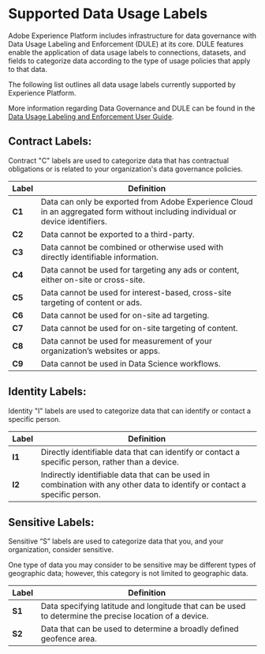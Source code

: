 # Supported Data Usage Labels

Adobe Experience Platform includes infrastructure for data governance with Data Usage Labeling and Enforcement (DULE) at its core.  DULE features enable the application of data usage labels to connections, datasets, and fields to categorize data according to the type of usage policies that apply to that data.

The following list outlines all data usage labels currently supported by Experience Platform.

More information regarding Data Governance and DULE can be found in the [Data Usage Labeling and Enforcement User Guide](dule_overview.md).

## Contract Labels:

Contract "C" labels are used to categorize data that has contractual obligations or is related to your organization's data governance policies.

|Label|Definition|
|---|---|
|**C1**|Data can only be exported from Adobe Experience Cloud in an aggregated form without including individual or device identifiers.|
|**C2**|Data cannot be exported to a third-party.|
|**C3**|Data cannot be combined or otherwise used with directly identifiable information.|
|**C4**|Data cannot be used for targeting any ads or content, either on-site or cross-site.|
|**C5**|Data cannot be used for interest-based, cross-site targeting of content or ads.|
|**C6**|Data cannot be used for on-site ad targeting.|
|**C7**|Data cannot be used for on-site targeting of content.|
|**C8**|Data cannot be used for measurement of your organization’s websites or apps.|
|**C9**|Data cannot be used in Data Science workflows.|

## Identity Labels:

Identity "I" labels are used to categorize data that can identify or contact a specific person.

|Label|Definition|
|---|---|
|**I1**|Directly identifiable data that can identify or contact a specific person, rather than a device.|
|**I2**|Indirectly identifiable data that can be used in combination with any other data to identify or contact a specific person.|


## Sensitive Labels:

Sensitive “S” labels are used to categorize data that you, and your organization, consider sensitive.  

One type of data you may consider to be sensitive may be different types of geographic data; however, this category is not limited to geographic data.

|Label|Definition|
|---|---|
|**S1**|Data specifying latitude and longitude that can be used to determine the precise location of a device.|
|**S2**|Data that can be used to determine a broadly defined geofence area.|